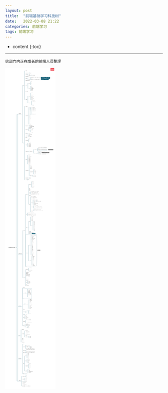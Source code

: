 ```yaml
---
layout: post
title:  "前端基础学习科技树"
date:   2022-03-08 21:22
categories: 前端学习
tags: 前端学习
---
```

* content
{:toc}
------

`给部门内正在成长的前端人员整理` 

![前端基础学习流程.png](https://github.com/Quietly-20201113/PictureSpace/blob/main/learn/front/%E5%89%8D%E7%AB%AF%E5%9F%BA%E7%A1%80%E5%AD%A6%E4%B9%A0%E6%B5%81%E7%A8%8B.png?raw=true)
